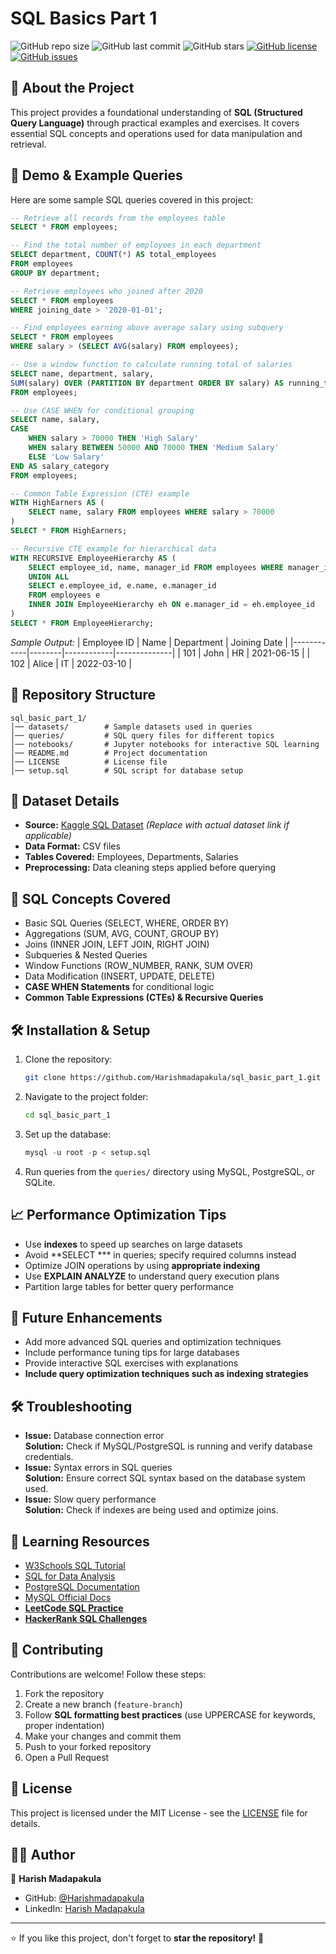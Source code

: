 # SQL Basics Part 1

![GitHub repo size](https://img.shields.io/github/repo-size/Harishmadapakula/sql_basic_part_1)
![GitHub last commit](https://img.shields.io/github/last-commit/Harishmadapakula/sql_basic_part_1)
![GitHub stars](https://img.shields.io/github/stars/Harishmadapakula/sql_basic_part_1?style=social)
[![GitHub license](https://img.shields.io/github/license/Harishmadapakula/sql_basic_part_1)](https://github.com/Harishmadapakula/sql_basic_part_1/blob/main/LICENSE)
[![GitHub issues](https://img.shields.io/github/issues/Harishmadapakula/sql_basic_part_1)](https://github.com/Harishmadapakula/sql_basic_part_1/issues)

## 📌 About the Project
This project provides a foundational understanding of **SQL (Structured Query Language)** through practical examples and exercises. It covers essential SQL concepts and operations used for data manipulation and retrieval.

## 🎥 Demo & Example Queries
Here are some sample SQL queries covered in this project:

```sql
-- Retrieve all records from the employees table
SELECT * FROM employees;

-- Find the total number of employees in each department
SELECT department, COUNT(*) AS total_employees 
FROM employees 
GROUP BY department;

-- Retrieve employees who joined after 2020
SELECT * FROM employees 
WHERE joining_date > '2020-01-01';

-- Find employees earning above average salary using subquery
SELECT * FROM employees 
WHERE salary > (SELECT AVG(salary) FROM employees);

-- Use a window function to calculate running total of salaries
SELECT name, department, salary, 
SUM(salary) OVER (PARTITION BY department ORDER BY salary) AS running_total
FROM employees;

-- Use CASE WHEN for conditional grouping
SELECT name, salary, 
CASE 
    WHEN salary > 70000 THEN 'High Salary' 
    WHEN salary BETWEEN 50000 AND 70000 THEN 'Medium Salary' 
    ELSE 'Low Salary' 
END AS salary_category
FROM employees;

-- Common Table Expression (CTE) example
WITH HighEarners AS (
    SELECT name, salary FROM employees WHERE salary > 70000
)
SELECT * FROM HighEarners;

-- Recursive CTE example for hierarchical data
WITH RECURSIVE EmployeeHierarchy AS (
    SELECT employee_id, name, manager_id FROM employees WHERE manager_id IS NULL
    UNION ALL
    SELECT e.employee_id, e.name, e.manager_id
    FROM employees e
    INNER JOIN EmployeeHierarchy eh ON e.manager_id = eh.employee_id
)
SELECT * FROM EmployeeHierarchy;
```

_Sample Output:_
| Employee ID | Name   | Department | Joining Date |
|------------|--------|------------|--------------|
| 101        | John   | HR         | 2021-06-15   |
| 102        | Alice  | IT         | 2022-03-10   |

## 📂 Repository Structure
```
sql_basic_part_1/
│── datasets/        # Sample datasets used in queries
│── queries/         # SQL query files for different topics
│── notebooks/       # Jupyter notebooks for interactive SQL learning
│── README.md        # Project documentation
│── LICENSE          # License file
│── setup.sql        # SQL script for database setup
```

## 📄 Dataset Details
- **Source:** [Kaggle SQL Dataset](https://www.kaggle.com/datasets/sample-dataset) _(Replace with actual dataset link if applicable)_
- **Data Format:** CSV files
- **Tables Covered:** Employees, Departments, Salaries
- **Preprocessing:** Data cleaning steps applied before querying

## 📌 SQL Concepts Covered
- Basic SQL Queries (SELECT, WHERE, ORDER BY)
- Aggregations (SUM, AVG, COUNT, GROUP BY)
- Joins (INNER JOIN, LEFT JOIN, RIGHT JOIN)
- Subqueries & Nested Queries
- Window Functions (ROW_NUMBER, RANK, SUM OVER)
- Data Modification (INSERT, UPDATE, DELETE)
- **CASE WHEN Statements** for conditional logic
- **Common Table Expressions (CTEs) & Recursive Queries**

## 🛠 Installation & Setup
1. Clone the repository:
   ```bash
   git clone https://github.com/Harishmadapakula/sql_basic_part_1.git
   ```
2. Navigate to the project folder:
   ```bash
   cd sql_basic_part_1
   ```
3. Set up the database:
   ```sql
   mysql -u root -p < setup.sql
   ```
4. Run queries from the `queries/` directory using MySQL, PostgreSQL, or SQLite.

## 📈 Performance Optimization Tips
- Use **indexes** to speed up searches on large datasets
- Avoid **SELECT *** in queries; specify required columns instead
- Optimize JOIN operations by using **appropriate indexing**
- Use **EXPLAIN ANALYZE** to understand query execution plans
- Partition large tables for better query performance

## 🔮 Future Enhancements
- Add more advanced SQL queries and optimization techniques
- Include performance tuning tips for large databases
- Provide interactive SQL exercises with explanations
- **Include query optimization techniques such as indexing strategies**

## 🛠 Troubleshooting
- **Issue:** Database connection error  
  **Solution:** Check if MySQL/PostgreSQL is running and verify database credentials.
- **Issue:** Syntax errors in SQL queries  
  **Solution:** Ensure correct SQL syntax based on the database system used.
- **Issue:** Slow query performance  
  **Solution:** Check if indexes are being used and optimize joins.

## 📖 Learning Resources
- [W3Schools SQL Tutorial](https://www.w3schools.com/sql/)
- [SQL for Data Analysis](https://www.sqlfordataanalysis.com/)
- [PostgreSQL Documentation](https://www.postgresql.org/docs/)
- [MySQL Official Docs](https://dev.mysql.com/doc/)
- **[LeetCode SQL Practice](https://leetcode.com/problemset/database/)**
- **[HackerRank SQL Challenges](https://www.hackerrank.com/domains/sql)**

## 🤝 Contributing
Contributions are welcome! Follow these steps:
1. Fork the repository
2. Create a new branch (`feature-branch`)
3. Follow **SQL formatting best practices** (use UPPERCASE for keywords, proper indentation)
4. Make your changes and commit them
5. Push to your forked repository
6. Open a Pull Request

## 📜 License
This project is licensed under the MIT License - see the [LICENSE](LICENSE) file for details.

## 👨‍💻 Author
👤 **Harish Madapakula**
- GitHub: [@Harishmadapakula](https://github.com/Harishmadapakula)
- LinkedIn: [Harish Madapakula](https://www.linkedin.com/in/harish-madapakula-6b422222a/)

---
⭐ If you like this project, don't forget to **star the repository!** 🚀
